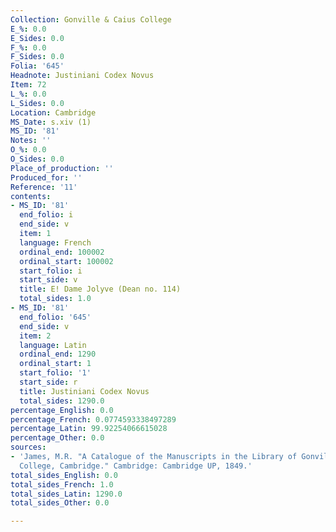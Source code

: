 ```yaml
---
Collection: Gonville & Caius College
E_%: 0.0
E_Sides: 0.0
F_%: 0.0
F_Sides: 0.0
Folia: '645'
Headnote: Justiniani Codex Novus
Item: 72
L_%: 0.0
L_Sides: 0.0
Location: Cambridge
MS_Date: s.xiv (1)
MS_ID: '81'
Notes: ''
O_%: 0.0
O_Sides: 0.0
Place_of_production: ''
Produced_for: ''
Reference: '11'
contents:
- MS_ID: '81'
  end_folio: i
  end_side: v
  item: 1
  language: French
  ordinal_end: 100002
  ordinal_start: 100002
  start_folio: i
  start_side: v
  title: E! Dame Jolyve (Dean no. 114)
  total_sides: 1.0
- MS_ID: '81'
  end_folio: '645'
  end_side: v
  item: 2
  language: Latin
  ordinal_end: 1290
  ordinal_start: 1
  start_folio: '1'
  start_side: r
  title: Justiniani Codex Novus
  total_sides: 1290.0
percentage_English: 0.0
percentage_French: 0.0774593338497289
percentage_Latin: 99.92254066615028
percentage_Other: 0.0
sources:
- 'James, M.R. "A Catalogue of the Manuscripts in the Library of Gonville and Caius
  College, Cambridge." Cambridge: Cambridge UP, 1849.'
total_sides_English: 0.0
total_sides_French: 1.0
total_sides_Latin: 1290.0
total_sides_Other: 0.0

---
```

